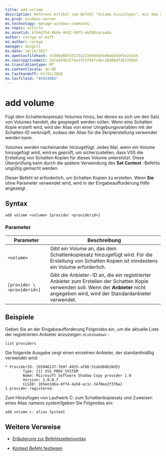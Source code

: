 ```yaml
---
title: add volume
description: Referenz Artikel zum Befehl "Volume hinzufügen", mit dem dem Schattenkopiesatz Volumes hinzugefügt werden
ms.prod: windows-server
ms.technology: manage-windows-commands
ms.topic: article
ms.assetid: b7d4d35d-8bda-46d2-8df5-eb598cecaaba
author: coreyp-at-msft
ms.author: coreyp
manager: dongill
ms.date: 10/16/2017
ms.openlocfilehash: 3cd80a60fd3215a2234d4eb5be8a62da91e2cba4
ms.sourcegitcommit: 2afed2461574a3f53f84fc9ec28d86df3b335685
ms.translationtype: MT
ms.contentlocale: de-DE
ms.lasthandoff: 07/02/2020
ms.locfileid: "85924082"
---
```

# <a name="add-volume"></a>add volume

Fügt dem Schattenkopiesatz Volumes hinzu, bei denen es sich um den Satz von Volumes handelt, die gespiegelt werden sollen. Wenn eine Schatten Kopie erstellt wird, wird der Alias von einer Umgebungsvariablen mit der Schatten-ID verknüpft, sodass der Alias für die Skripterstellung verwendet werden kann.

Volumes werden nacheinander hinzugefügt. Jedes Mal, wenn ein Volume hinzugefügt wird, wird es geprüft, um sicherzustellen, dass VSS die Erstellung von Schatten Kopien für dieses Volume unterstützt. Diese Überprüfung kann durch die spätere Verwendung des **Set Context** -Befehls ungültig gemacht werden.

Dieser Befehl ist erforderlich, um Schatten Kopien zu erstellen. Wenn **Sie** ohne Parameter verwendet wird, wird in der Eingabeaufforderung Hilfe angezeigt.

## <a name="syntax"></a>Syntax

```
add volume <volume> [provider <providerid>]
```

### <a name="parameters"></a>Parameter

| Parameter | Beschreibung |
| --------- | ----------- |
| `<volume>` | Gibt ein Volume an, das dem Schattenkopiesatz hinzugefügt wird. Für die Erstellung von Schatten Kopien ist mindestens ein Volume erforderlich. |
| `[provider \<providerid>]` | Gibt die Anbieter-ID an, die ein registrierter Anbieter zum Erstellen der Schatten Kopie verwenden soll. Wenn der **Anbieter** nicht angegeben wird, wird der Standardanbieter verwendet. |

## <a name="examples"></a>Beispiele

Geben Sie an der Eingabeaufforderung Folgendes ein, um die aktuelle Liste der registrierten Anbieter anzuzeigen `diskshadow>` :

```
list providers
```

Die folgende Ausgabe zeigt einen einzelnen Anbieter, der standardmäßig verwendet wird:

```
* ProviderID: {b5946137-7b9f-4925-af80-51abd60b20d5}
        Type: [1] VSS_PROV_SYSTEM
        Name: Microsoft Software Shadow Copy provider 1.0
        Version: 1.0.0.7
        CLSID: {65ee1dba-8ff4-4a58-ac1c-3470ee2f376a}
1 provider registered.
```

Zum Hinzufügen von Laufwerk C: zum Schattenkopiesatz und Zuweisen eines Alias namens *system1*geben Sie Folgendes ein:

```
add volume c: alias System1
```

## <a name="additional-references"></a>Weitere Verweise

- [Erläuterung zur Befehlszeilensyntax](command-line-syntax-key.md)

- [Kontext Befehl festlegen](set-context.md)
